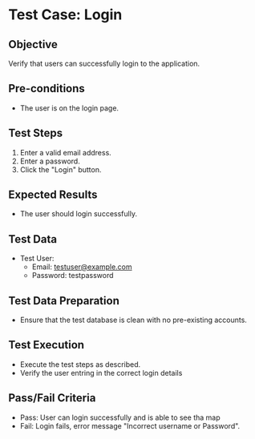 # Test Case: Login

## Objective
Verify that users can successfully login to the application.

## Pre-conditions
- The user is on the login page.

## Test Steps
1. Enter a valid email address.
2. Enter a password.
3. Click the "Login" button.

## Expected Results
- The user should login successfully.

## Test Data
- Test User:
  - Email: testuser@example.com
  - Password: testpassword

## Test Data Preparation
- Ensure that the test database is clean with no pre-existing accounts.

## Test Execution
- Execute the test steps as described.
- Verify the user entring in the correct login details

## Pass/Fail Criteria
- Pass: User can login successfully and is able to see tha map
- Fail: Login fails, error message "Incorrect username or Password".
